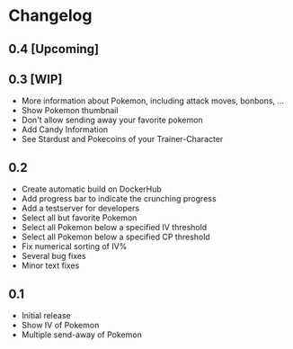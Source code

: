 # Changelog

## 0.4 [Upcoming]

## 0.3 [WIP]
* More information about Pokemon, including attack moves, bonbons, ...
* Show Pokemon thumbnail
* Don't allow sending away your favorite pokemon
* Add Candy Information
* See Stardust and Pokecoins of your Trainer-Character

## 0.2
* Create automatic build on DockerHub
* Add progress bar to indicate the crunching progress
* Add a testserver for developers
* Select all but favorite Pokemon
* Select all Pokemon below a specified IV threshold
* Select all Pokemon below a specified CP threshold
* Fix numerical sorting of IV%
* Several bug fixes
* Minor text fixes

## 0.1
* Initial release
* Show IV of Pokemon
* Multiple send-away of Pokemon
